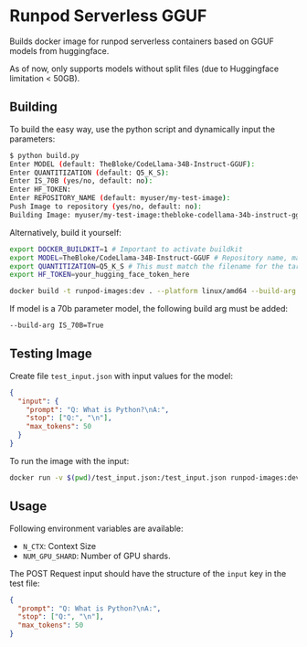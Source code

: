 # Runpod Serverless GGUF

Builds docker image for runpod serverless containers based on GGUF models from huggingface.

As of now, only supports models without split files (due to Huggingface limitation < 50GB).

## Building

To build the easy way, use the python script and dynamically input the parameters:

```bash
$ python build.py
Enter MODEL (default: TheBloke/CodeLlama-34B-Instruct-GGUF):
Enter QUANTITIZATION (default: Q5_K_S):
Enter IS_70B (yes/no, default: no):
Enter HF_TOKEN:
Enter REPOSITORY_NAME (default: myuser/my-test-image):
Push Image to repository (yes/no, default: no):
Building Image: myuser/my-test-image:thebloke-codellama-34b-instruct-gguf-Q5_K_S-CUBLAS
```

Alternatively, build it yourself:

```bash
export DOCKER_BUILDKIT=1 # Important to activate buildkit
export MODEL=TheBloke/CodeLlama-34B-Instruct-GGUF # Repository name, make sure .gguf files are existend
export QUANTITIZATION=Q5_K_S # This must match the filename for the target quantitization, will download codellama-34b-instruct.Q5_K_S.gguf
export HF_TOKEN=your_hugging_face_token_here

docker build -t runpod-images:dev . --platform linux/amd64 --build-arg HUGGING_FACE_HUB_TOKEN=$HF_TOKEN --build-arg MODEL_NAME=$MODEL --build-arg QUANTITIZATION=$QUANTITIZATION
```

If model is a 70b parameter model, the following build arg must be added:

```bash
--build-arg IS_70B=True
```

## Testing Image

Create file `test_input.json` with input values for the model:

```json
{
  "input": {
    "prompt": "Q: What is Python?\nA:",
    "stop": ["Q:", "\n"],
    "max_tokens": 50
  }
}
```

To run the image with the input:

```bash
docker run -v $(pwd)/test_input.json:/test_input.json runpod-images:dev
```

## Usage

Following environment variables are available:

- `N_CTX`: Context Size
- `NUM_GPU_SHARD`: Number of GPU shards.

The POST Request input should have the structure of the `input` key in the test file:

```json
{
  "prompt": "Q: What is Python?\nA:",
  "stop": ["Q:", "\n"],
  "max_tokens": 50
}
```
